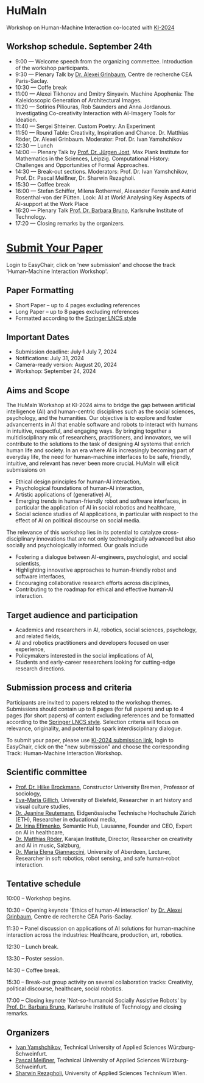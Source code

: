 # HuMaIn

Workshop on Human-Machine Interaction co-located with [KI-2024](https://www.informatik.uni-wuerzburg.de/ki24/)


Workshop schedule. September 24th
-------------------------------

* 9:00 — Welcome speech from the organizing commettee. Introduction of the workshop participants.
* 9:30 — Plenary Talk by [Dr. Alexei Grinbaum](https://irfu.cea.fr/en/Pisp/alexei.grinbaum/), Centre de recherche CEA Paris-Saclay.
* 10:30 — Coffe break
* 11:00 — Alexei Tikhonov and Dmitry Sinyavin. Machine Apophenia: The Kaleidoscopic Generation of Architectural Images.
* 11:20 — Sotirios Piliouras, Rob Saunders and Anna Jordanous. Investigating Co-creativity Interaction with AI-Imagery Tools for Ideation.
* 11:40 — Sergei Shteiner. Custom Poetry: An Experiment
* 11:50 — Round Table: Creativity, Inspiration and Chance. Dr. Matthias Röder, Dr. Alexei Grinbaum. Moderator: Prof. Dr. Ivan Yamshchikov
* 12:30 — Lunch
* 14:00 — Plenary Talk by [Prof. Dr. Jürgen Jost](https://irfu.cea.fr/en/Pisp/alexei.grinbaum/), Max Plank Institute for Mathematics in the Sciences, Leipzig. Computational History: Challenges and Opportunities of Formal Approaches.
* 14:30 — Break-out sections. Moderators: Prof. Dr. Ivan Yamshchikov, Prof. Dr. Pascal Meißner, Dr. Sharwin Rezagholi.
* 15:30 — Coffee break
* 16:00 — Stefan Schiffer, Milena Rothermel, Alexander Ferrein and Astrid Rosenthal-von der Pütten. Look: AI at Work! Analysing Key Aspects of AI-support at the Work Place
* 16:20 — Plenary Talk [Prof. Dr. Barbara Bruno](https://sarai.iar.kit.edu/21_58.php), Karlsruhe Institute of Technology.
* 17:20 — Closing remarks by the organizers.

# [Submit Your Paper]( https://easychair.org/conferences/?conf=ki2024)

Login to EasyChair, click on 'new submission' and choose the track 'Human-Machine Interaction Workshop'.

## Paper Formatting

* Short Paper – up to 4 pages excluding references
* Long Paper – up to 8 pages excluding references
* Formatted according to the [Springer LNCS style](https://www.overleaf.com/latex/templates/springer-lecture-notes-in-computer-science/kzwwpvhwnvfj)

## Important Dates
* Submission deadline: ~~July 1~~ July 7, 2024
* Notifications: July 31, 2024
* Camera-ready version: August 20, 2024
* Workshop: September 24, 2024

Aims and Scope
--------------------
  
The HuMaIn Workshop at KI-2024 aims to bridge the gap between artificial intelligence (AI) and human-centric disciplines such as the social sciences, psychology, and the humanities. Our objective is to explore and foster advancements in AI that enable software and robots to interact with humans in intuitive, respectful, and engaging ways. By bringing together a multidisciplinary mix of researchers, practitioners, and innovators, we will contribute to the solutions to the task of designing AI systems that enrich human life and society. In an era where AI is increasingly becoming part of everyday life, the need for human-machine interfaces to be safe, friendly, intuitive, and relevant has never been more crucial. HuMaIn will elicit submissions on
* Ethical design principles for human-AI interaction,
* Psychological foundations of human-AI interaction,
* Artistic applications of (generative) AI,
* Emerging trends in human-friendly robot and software interfaces, in particular the application of AI in social robotics and healthcare,
* Social science studies of AI applications, in particular with respect to the effect of AI on political discourse on social media.

The relevance of this workshop lies in its potential to catalyze cross-disciplinary innovations that are not only technologically advanced but also socially and psychologically informed. Our goals include
* Fostering a dialogue between AI-engineers, psychologist, and social scientists,
* Highlighting innovative approaches to human-friendly robot and software interfaces,
* Encouraging collaborative research efforts across disciplines,
* Contributing to the roadmap for ethical and effective human-AI interaction.


Target audience and participation
---------------------------------

* Academics and researchers in AI, robotics, social sciences, psychology, and related fields,
* AI and robotics practitioners and developers focused on user experience,
* Policymakers interested in the social implications of AI,
* Students and early-career researchers looking for cutting-edge research directions.


Submission process and criteria
---------------------------------

Participants are invited to papers related to the workshop themes. Submissions should contain up to 8 pages (for full papers) and up to 4 pages (for short papers) of content excluding references and be formatted according to the [Springer LNCS style](https://www.overleaf.com/latex/templates/springer-lecture-notes-in-computer-science/kzwwpvhwnvfj). Selection criteria will focus on relevance, originality, and potential to spark interdisciplinary dialogue. 

To submit your paper, please use [KI-2024 submission link]( https://easychair.org/conferences/?conf=ki2024), login to EasyChair, click on the "new submission" and choose the corresponding Track: Human-Machine Interaction Workshop.

Scientific committee
---------------------

* [Prof. Dr. Hilke Brockmann](https://hilkebrockmann.eu/), Constructor University Bremen, Professor of sociology,
* [Eva-Maria Gillich](https://www.uni-bielefeld.de/sfb/sfb1288/projektbereiche/e05/gillich/), University of Bielefeld, Researcher in art history and visual culture studies,
* [Dr. Jeanine Reutemann](https://ethz.ch/de/die-eth-zuerich/organisation/abteilungen/lehrentwicklung-und-technologie/mitarbeitende-alphabetisch/person-detail.reutemann.html), Eidgenössische Technische Hochschule Zürich (ETH), Researcher in educational media,
* [Dr. Irina Efimenko](https://semantic-hub.com/about-us), Semantic Hub,  Lausanne, Founder and CEO, Expert on AI in healthcare,
* [Dr. Matthias Röder](https://matthiasroder.com/), Karajan Institute, Director, Researcher on creativity and AI in music, Salzburg,
* [Dr. Maria Elena Giannaccini](https://www.abdn.ac.uk/engineering/people/profiles/elena.giannaccini), University of Aberdeen, Lecturer, Researcher in soft robotics, robot sensing, and safe human-robot interaction.


Tentative schedule
------------------


10:00 – Workshop begins.

10:30 – Opening keynote 'Ethics of human-AI interaction' by [Dr. Alexei Grinbaum](https://irfu.cea.fr/en/Pisp/alexei.grinbaum/), Centre de recherche CEA Paris-Saclay.

11:30 – Panel discussion on applications of AI solutions for human-machine interaction across the industries: Healthcare, production, art, robotics.

12:30 – Lunch break.

13:30 – Poster session.

14:30 – Coffee break.

15:30 – Break-out group activity on several collaboration tracks: Creativity, political discourse, healthcare, social robotics.

17:00 – Closing keynote 'Not-so-humanoid Socially Assistive Robots' by [Prof. Dr. Barbara Bruno](https://sarai.iar.kit.edu/21_58.php), Karlsruhe Institute of Technology and closing remarks.


Organizers
-----------

* [Ivan Yamshchikov](mailto:ivan.yamshchikov@thws.de), Technical University of Applied Sciences Würzburg-Schweinfurt.
* [Pascal Meißner](mailto:pascal.meissner@thws.de), Technical University of Applied Sciences Würzburg-Schweinfurt.
* [Sharwin Rezagholi](mailto:sharwin.rezagholi@technikum-wien.at), University of Applied Sciences Technikum Wien.
